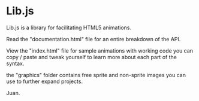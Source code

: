 Lib.js
======
Lib.js is a library for facilitating HTML5 animations.

Read the "documentation.html" file for an entire breakdown of the API.

View the "index.html" file for sample animations with working code you can copy / paste and tweak yourself to learn more about each part of the syntax.

the "graphics" folder contains free sprite and non-sprite images you can use to further expand projects.


Juan.